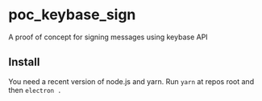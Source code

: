 # poc_keybase_sign
A proof of concept for signing messages using keybase API

## Install

You need a recent version of node.js and yarn.
Run `yarn` at repos root and then `electron .`
